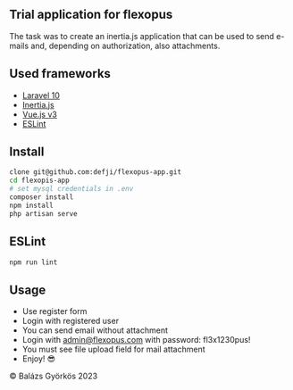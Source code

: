 ## Trial application for flexopus

The task was to create an inertia.js application that can be used to send e-mails and, depending on authorization, also
attachments.

## Used frameworks

- [Laravel 10](https://laravel.com)
- [Inertia.js](https://inertiajs.com)
- [Vue.js v3](https://vuejs.org)
- [ESLint](https://eslint.org)

## Install

```bash
clone git@github.com:defji/flexopus-app.git
cd flexopis-app
# set mysql credentials in .env 
composer install
npm install
php artisan serve
```

## ESLint

```bash
npm run lint
```

## Usage

- Use register form
- Login with registered user
- You can send email without attachment
- Login with admin@flexopus.com with password: fl3x1230pus!
- You must see file upload field for mail attachment
- Enjoy! 😎

&copy; Balázs Györkös 2023

